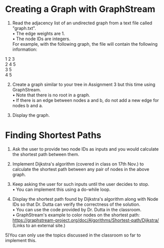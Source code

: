 # Creating a Graph with GraphStream
1) Read the adjacency list of an undirected graph from a text file called "graph.txt".  
• The edge weights are 1.  
• The node IDs are integers.  
For example, with the following graph, the file will contain the following information:  

1 2 3  
2 4 5  
3 5  
4 5  

2) Create a graph similar to your tree in Assignment 3 but this time using GraphStream.  
• Note that there is no root in a graph.  
• If there is an edge between nodes a and b, do not add a new edge for nodes b and a.  

3) Display the graph.  
  
  
# Finding Shortest Paths  
1) Ask the user to provide two node IDs as inputs and you would calculate the shortest path between them.  

2) Implement Dijkstra's algorithm (covered in class on 17th Nov.) to calculate the shortest path between any pair of nodes in the above graph.  

3) Keep asking the user for such inputs until the user decides to stop.  
• You can implement this using a do-while loop.  

4) Display the shortest path found by Dijkstra's algorithm along with Node IDs so that Dr. Dutta can verify the correctness of the solution.  
• You can use the code provided by Dr. Dutta in the classroom.  
• GraphStream's example to color nodes on the shortest path: https://graphstream-project.org/doc/Algorithms/Shortest-path/Dijkstra/ (Links to an external site.)   

5)You can only use the topics discussed in the classroom so far to implement this.  
